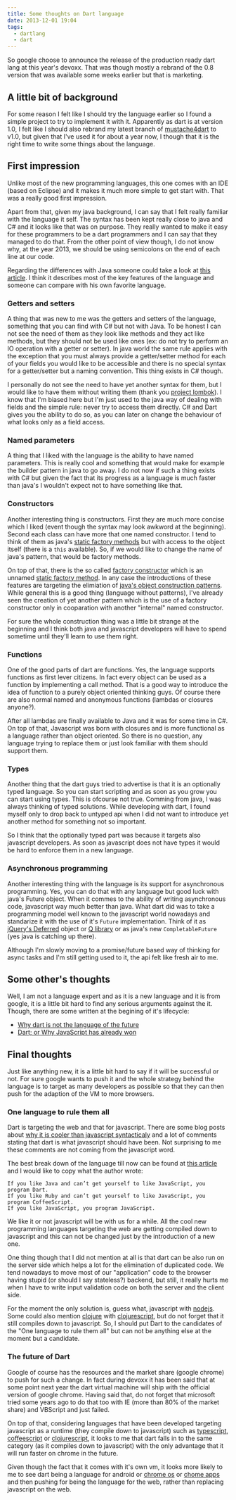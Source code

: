 ```yaml
---
title: Some thoughts on Dart language
date: 2013-12-01 19:04
tags:
  - dartlang
  - dart
---
```


So google choose to announce the release of the production ready dart lang at this year's devoxx. That was though mostly a rebrand of the 0.8 version that was available some weeks earlier but that is marketing.

## A little bit of background

For some reason I  felt like I should try the language earlier so I found a simple project to try to implement it with it. Apparently as dart is at version 1.0, I felt like I should also rebrand my latest branch of [mustache4dart][mustache4dart] to v1.0, but given that I've used it for about a year now, I though that it is the right time to write some things about the language.

## First impression
Unlike most of the new programming languages, this one comes with an IDE (based on Eclipse) and it makes it much more simple to get start with. That was a really good first impression.

Apart from that, given my java background, I can say that I felt really familiar with the language it self. The syntax has been kept really close to java and C# and it looks like that was on purpose. They really wanted to make it easy for these programmers to be a dart programmers and I can say that they managed to do that. From the other point of view though, I do not know why, at the year 2013, we should be using semicolons on the end of each line at our code.

Regarding the differences with Java someone could take a look at [this article][idiomatic-dart]. I think it describes most of the key features of the language and someone can compare with his own favorite language.

### Getters and setters
A thing that was new to me was the getters and setters of the language, something that you can find with C# but not with Java. To be honest I can not see the need of them as they look like methods and they act like methods, but they should not be used like ones (ex: do not try to perform an IO operation with a getter or setter). In java world the same rule applies with the exception that you must always provide a getter/setter method for each of your fields you would like to be accessible and there is no special syntax for a getter/setter but a naming convention. This thing exists in C# though. 

I personally do not see the need to have yet another syntax for them, but I would like to have them without writing them (thank you [project lombok][lombok]). I know that I'm biased here but I'm just used to the java way of dealing with fields and the simple rule: never try to access them directly. C# and Dart gives you the ability to do so, as you can later on change the behaviour of what looks only as a field access.

### Named parameters
A thing that I liked with the language is the ability to have named parameters. This is really cool and something that would make for example the builder pattern in java to go away. I do not now if such a thing exists with C# but given the fact that its progress as a language is much faster than java's I wouldn't expect not to have something like that.

### Constructors
Another interesting thing is constructors. First they are much more concise which I liked (event though the syntax may look awkword at the beginning). Second each class can have more that one named constructor. I tend to think of them as java's [static factory methods][java-constructor] but with access to the object itself (there is a `this` available). So, if we would like to change the name of java's pattern, that would be factory methods.

On top of that, there is the so called [factory constructor][dart-factory-constructor] which is an unnamed [static factory method][java-constructor]. In any case the introductions of these features are targeting the elimiation of [java's object construction patterns][java-constructor]. While general this is a good thing (language without patterns), I've already seen the creation of yet another pattern which is the use of a factory constructor only in cooparation with another "internal" named constructor.

For sure the whole construction thing was a little bit strange at the beginning and I think both java and javascript developers will have to spend sometime until they'll learn to use them right.

### Functions
One of the good parts of dart are functions. Yes, the language supports functions as first lever citizens. In fact every object can be used as a function by implementing a call method. That is a good way to introduce the idea of function to a purely object oriented thinking guys. Of course there are also normal named and anonymous functions (lambdas or closures anyone?). 

After all lambdas are finally available to Java and it was for some time in C#. On top of that, Javascript was born with closures and is more functional as a language rather than object oriented. So there is no question, any language trying to replace them or just look familiar with them should support them.

### Types
Another thing that the dart guys tried to advertise is that it is an optionally typed language. So you can start scripting and as soon as you grow you can start using types. This is ofcourse not true. Comming from java, I was always thinking of typed solutions. While developing with dart, I found myself only to drop back to untyped api when I did not want to introduce yet another method for something not so important.

So I think that the optionally typed part was because it targets also javascript developers. As soon as javascript does not have types it would be hard to enforce them in a new language.

### Asynchronous programming
Another interesting thing with the language is its support for asynchronous programming. Yes, you can do that with any language but good luck with java's Future object. When it commes to the ability of writing asynchronous code, javascript way much better than java. What dart did was to take a programming model well known to the javascript world nowadays and standarize it with the use of it's `Future` implementation. Think of it as [jQuery's Deferred][js-jq-deferred] object or [Q library][js-q] or as java's new `CompletableFuture` (yes java is catching up there).

Although I'm slowly moving to a promise/future based way of thinking for async tasks and I'm still getting used to it, the api felt like fresh air to me.

## Some other's thoughts
Well, I am not a language expert and as it is a new language and it is from google, it is a little bit hard to find any serious arguments against the it. Though, there are some written at the begining of it's lifecycle:

- [Why dart is not the language of the future][dart-not-future]
- [Dart; or Why JavaScript has already won][js-won]

## Final thoughts
Just like anything new, it is a little bit hard to say if it will be successful or not. For sure google wants to push it and the whole strategy behind the language is to target as many developers as possible so that they can then push for the adaption of the VM to more browsers.

### One language to rule them all
Dart is targeting the web and that for javascript. There are some blog posts about [why it is cooler than javascript syntacticaly][dart-better-syntax] and a lot of comments stating that dart is what javascript should have been. Not surprising to me these comments are not coming from the javascript word.

The best break down of the language till now can be found at [this article][dart-launch] and I would like to copy what the author wrote:

    If you like Java and can’t get yourself to like JavaScript, you program Dart.
    If you like Ruby and can’t get yourself to like JavaScript, you program CoffeeScript.
    If you like JavaScript, you program JavaScript.

We like it or not javascript will be with us for a while. All the cool new programming languages targeting the web are getting compiled down to javascript and this can not be changed just by the introduction of a new one.

One thing though that I did not mention at all is that dart can be also run on the server side which helps a lot for the elimination of duplicated code. We tend nowadays to move most of our "application" code to the browser having stupid (or should I say stateless?) backend, but still, it really hurts me when I have to write input validation code on both the server and the client side.

For the moment the only solution is, guess what, javascript with [nodejs][nodejs]. Some could also mention [clojure][clojure] with [clojurescript][clojurescript], but do not forget that it still compiles down to javascript. So, I should put Dart to the candidates of the "One language to rule them all" but can not be anything else at the moment but a candidate.

### The future of Dart
Google of course has the resources and the market share (google chrome) to push for such a change. In fact during devoxx it has been said that at some point next year the dart virtual machine will ship with the official version of google chrome. Having said that, do not forget that microsoft tried some years ago to do that too with IE (more than 80% of the market share) and VBScript and just failed.

On top of that, considering languages that have been developed targeting javascript as a runtime (they compile down to javascript) such as [typescript][typescript], [coffeescript][coffeescript] or [clojurescript][clojurescript], it looks to me that dart falls in to the same category (as it compiles down to javascript) with the only advantage that it will run faster on chrome in the future.

Given though the fact that it comes with it's own vm, it looks more likely to me to see dart being a language for android or [chrome os][chrome-os] or [chome apps][chrome-apps] and then pushing for being the language for the web, rather than replacing javascript on the web.

[mustache4dart]: https://github.com/valotas/mustache4dart
[idiomatic-dart]: https://www.dartlang.org/articles/idiomatic-dart/
[lombok]: http://projectlombok.org/
[java-constructor]: http://stackoverflow.com/questions/13803032/java-constructor-and-static-method
[dart-factory-constructor]: https://www.dartlang.org/articles/idiomatic-dart/#factory-constructors
[js-jq-deferred]: http://api.jquery.com/category/deferred-object/
[js-q]: https://github.com/kriskowal/q
[dart-not-future]: http://blogs.perl.org/users/rafael_garcia-suarez/2011/10/why-dart-is-not-the-language-of-the-future.html
[js-won]: http://www.quirksmode.org/blog/archives/2011/10/dart_or_why_jav.html
[dart-better-syntax]: http://www.grobmeier.de/10-reasons-why-dart-is-cooler-than-javascript-03012012.html
[dart-launch]: http://www.2ality.com/2011/10/dart-launch.html
[nodejs]: http://nodejs.org/
[clojure]: http://clojure.org/
[clojurescript]: https://github.com/clojure/clojurescript
[typescript]: http://www.typescriptlang.org/
[coffeescript]: http://coffeescript.org/
[chrome-os]: http://www.chromium.org/chromium-os
[chrome-apps]: http://developer.chrome.com/apps/about_apps.html
